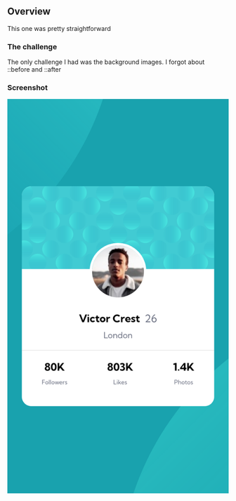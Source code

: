 ## Overview

This one was pretty straightforward

### The challenge

The only challenge I had was the background images. I forgot about ::before and ::after

### Screenshot

![](./images/ScreenShotFullpage.png)
